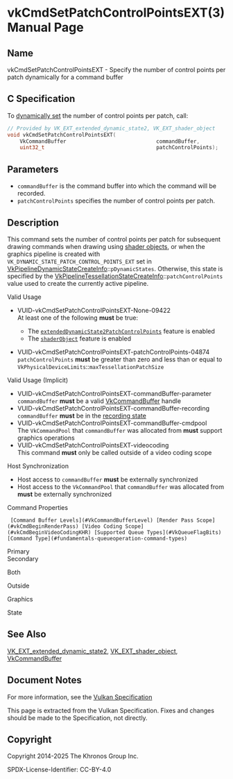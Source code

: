 # vkCmdSetPatchControlPointsEXT(3) Manual Page

## Name

vkCmdSetPatchControlPointsEXT - Specify the number of control points per patch dynamically for a command buffer



## [](#_c_specification)C Specification

To [dynamically set](https://registry.khronos.org/vulkan/specs/latest/html/vkspec.html#pipelines-dynamic-state) the number of control points per patch, call:

```c++
// Provided by VK_EXT_extended_dynamic_state2, VK_EXT_shader_object
void vkCmdSetPatchControlPointsEXT(
    VkCommandBuffer                             commandBuffer,
    uint32_t                                    patchControlPoints);
```

## [](#_parameters)Parameters

- `commandBuffer` is the command buffer into which the command will be recorded.
- `patchControlPoints` specifies the number of control points per patch.

## [](#_description)Description

This command sets the number of control points per patch for subsequent drawing commands when drawing using [shader objects](https://registry.khronos.org/vulkan/specs/latest/html/vkspec.html#shaders-objects), or when the graphics pipeline is created with `VK_DYNAMIC_STATE_PATCH_CONTROL_POINTS_EXT` set in [VkPipelineDynamicStateCreateInfo](https://registry.khronos.org/vulkan/specs/latest/man/html/VkPipelineDynamicStateCreateInfo.html)::`pDynamicStates`. Otherwise, this state is specified by the [VkPipelineTessellationStateCreateInfo](https://registry.khronos.org/vulkan/specs/latest/man/html/VkPipelineTessellationStateCreateInfo.html)::`patchControlPoints` value used to create the currently active pipeline.

Valid Usage

- [](#VUID-vkCmdSetPatchControlPointsEXT-None-09422)VUID-vkCmdSetPatchControlPointsEXT-None-09422  
  At least one of the following **must** be true:
  
  - The [`extendedDynamicState2PatchControlPoints`](#features-extendedDynamicState2PatchControlPoints) feature is enabled
  - The [`shaderObject`](#features-shaderObject) feature is enabled
- [](#VUID-vkCmdSetPatchControlPointsEXT-patchControlPoints-04874)VUID-vkCmdSetPatchControlPointsEXT-patchControlPoints-04874  
  `patchControlPoints` **must** be greater than zero and less than or equal to `VkPhysicalDeviceLimits`::`maxTessellationPatchSize`

Valid Usage (Implicit)

- [](#VUID-vkCmdSetPatchControlPointsEXT-commandBuffer-parameter)VUID-vkCmdSetPatchControlPointsEXT-commandBuffer-parameter  
  `commandBuffer` **must** be a valid [VkCommandBuffer](https://registry.khronos.org/vulkan/specs/latest/man/html/VkCommandBuffer.html) handle
- [](#VUID-vkCmdSetPatchControlPointsEXT-commandBuffer-recording)VUID-vkCmdSetPatchControlPointsEXT-commandBuffer-recording  
  `commandBuffer` **must** be in the [recording state](#commandbuffers-lifecycle)
- [](#VUID-vkCmdSetPatchControlPointsEXT-commandBuffer-cmdpool)VUID-vkCmdSetPatchControlPointsEXT-commandBuffer-cmdpool  
  The `VkCommandPool` that `commandBuffer` was allocated from **must** support graphics operations
- [](#VUID-vkCmdSetPatchControlPointsEXT-videocoding)VUID-vkCmdSetPatchControlPointsEXT-videocoding  
  This command **must** only be called outside of a video coding scope

Host Synchronization

- Host access to `commandBuffer` **must** be externally synchronized
- Host access to the `VkCommandPool` that `commandBuffer` was allocated from **must** be externally synchronized

Command Properties

     [Command Buffer Levels](#VkCommandBufferLevel) [Render Pass Scope](#vkCmdBeginRenderPass) [Video Coding Scope](#vkCmdBeginVideoCodingKHR) [Supported Queue Types](#VkQueueFlagBits) [Command Type](#fundamentals-queueoperation-command-types)

Primary  
Secondary

Both

Outside

Graphics

State

## [](#_see_also)See Also

[VK\_EXT\_extended\_dynamic\_state2](https://registry.khronos.org/vulkan/specs/latest/man/html/VK_EXT_extended_dynamic_state2.html), [VK\_EXT\_shader\_object](https://registry.khronos.org/vulkan/specs/latest/man/html/VK_EXT_shader_object.html), [VkCommandBuffer](https://registry.khronos.org/vulkan/specs/latest/man/html/VkCommandBuffer.html)

## [](#_document_notes)Document Notes

For more information, see the [Vulkan Specification](https://registry.khronos.org/vulkan/specs/latest/html/vkspec.html#vkCmdSetPatchControlPointsEXT)

This page is extracted from the Vulkan Specification. Fixes and changes should be made to the Specification, not directly.

## [](#_copyright)Copyright

Copyright 2014-2025 The Khronos Group Inc.

SPDX-License-Identifier: CC-BY-4.0